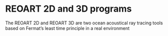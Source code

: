 # REOART 2D and 3D programs
The REOART 2D and REOART 3D are two ocean acoustical ray tracing tools based on Fermat’s least time principle in a real environment
